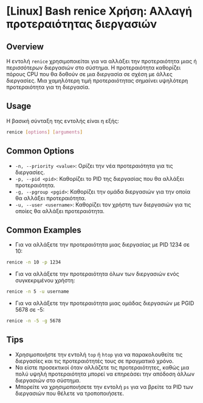 # [Linux] Bash renice Χρήση: Αλλαγή προτεραιότητας διεργασιών

## Overview
Η εντολή `renice` χρησιμοποιείται για να αλλάξει την προτεραιότητα μιας ή περισσότερων διεργασιών στο σύστημα. Η προτεραιότητα καθορίζει πόρους CPU που θα δοθούν σε μια διεργασία σε σχέση με άλλες διεργασίες. Μια χαμηλότερη τιμή προτεραιότητας σημαίνει υψηλότερη προτεραιότητα για τη διεργασία.

## Usage
Η βασική σύνταξη της εντολής είναι η εξής:

```bash
renice [options] [arguments]
```

## Common Options
- `-n, --priority <value>`: Ορίζει την νέα προτεραιότητα για τις διεργασίες.
- `-p, --pid <pid>`: Καθορίζει το PID της διεργασίας που θα αλλάξει προτεραιότητα.
- `-g, --pgroup <pgid>`: Καθορίζει την ομάδα διεργασιών για την οποία θα αλλάξει προτεραιότητα.
- `-u, --user <username>`: Καθορίζει τον χρήστη των διεργασιών για τις οποίες θα αλλάξει προτεραιότητα.

## Common Examples
- Για να αλλάξετε την προτεραιότητα μιας διεργασίας με PID 1234 σε 10:

```bash
renice -n 10 -p 1234
```

- Για να αλλάξετε την προτεραιότητα όλων των διεργασιών ενός συγκεκριμένου χρήστη:

```bash
renice -n 5 -u username
```

- Για να αλλάξετε την προτεραιότητα μιας ομάδας διεργασιών με PGID 5678 σε -5:

```bash
renice -n -5 -g 5678
```

## Tips
- Χρησιμοποιήστε την εντολή `top` ή `htop` για να παρακολουθείτε τις διεργασίες και τις προτεραιότητές τους σε πραγματικό χρόνο.
- Να είστε προσεκτικοί όταν αλλάζετε τις προτεραιότητες, καθώς μια πολύ υψηλή προτεραιότητα μπορεί να επηρεάσει την απόδοση άλλων διεργασιών στο σύστημα.
- Μπορείτε να χρησιμοποιήσετε την εντολή `ps` για να βρείτε τα PID των διεργασιών που θέλετε να τροποποιήσετε.